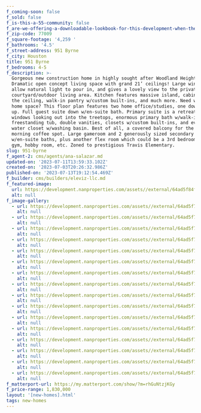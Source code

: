 ```yaml
---
f_coming-soon: false
f_sold: false
f_is-this-a-55-community: false
f_are-we-offering-a-downloadable-lookbook-for-this-development-when-they-submit-their-contact-info: false
f_zip-code: 77009
f_square-footage: '4,259 '
f_bathrooms: '4.5'
f_street-address: 951 Byrne
f_city: Houston
title: 951 Byrne
f_bedrooms: 4-5
f_description: >-
  Gorgeous new construction home in highly sought after Woodland Heights!
  Dramatic open concept living space with grand 21’ ceilings! Large windows
  allow natural light to pour in, and gives a lovely view to the private
  courtyard/outdoor living area. Kitchen features massive island, cabinets to
  the ceiling, walk-in pantry w/custom built-ins, and much more. Need work from
  home space? This floor plan features two home office/studies, one down, one
  up. Full guest suite down w/en-suite bath. Primary suite is a retreat! Large
  windows looking out into the treetops, enormous primary bath w/walk-in shower,
  freestanding tub, double vanities, closets w/custom built-ins, and even a
  water closet w/washing basin. Best of all, a covered balcony for the perfect
  morning coffee spot. Large gameroom and 2 generously sized secondary bedrooms
  w/en-suite baths, plus another flex room which could be a 3rd bedroom, indoor
  gym, hobby room, etc. Zoned to prestigious Travis Elementary.
slug: 951-byrne
f_agent-2: cms/agents/ana-salazar.md
updated-on: '2023-07-11T13:59:33.102Z'
created-on: '2023-07-03T20:26:32.986Z'
published-on: '2023-07-13T19:12:54.469Z'
f_builder: cms/builders/eleviz-llc.md
f_featured-image:
  url: https://development.nanproperties.com/assets//external/64ad5f84ff08de38f942a9bc_byrne.jpeg
  alt: null
f_image-gallery:
  - url: https://development.nanproperties.com/assets//external/64ad5f7ebe1df5d46ba94d9d_by17.jpeg
    alt: null
  - url: https://development.nanproperties.com/assets//external/64ad5f7f85c622c63b1faf92_bye14.jpeg
    alt: null
  - url: https://development.nanproperties.com/assets//external/64ad5f7ed74561e789f19dfa_by13.jpeg
    alt: null
  - url: https://development.nanproperties.com/assets//external/64ad5f7ebe1df5d46ba94d8e_byn12.jpeg
    alt: null
  - url: https://development.nanproperties.com/assets//external/64ad5f7ee77dee008f97544b_by12.jpeg
    alt: null
  - url: https://development.nanproperties.com/assets//external/64ad5f7e7ca57b49e26a0672_by11.jpeg
    alt: null
  - url: https://development.nanproperties.com/assets//external/64ad5f7ec2f2b17282e28468_nyrne10.jpeg
    alt: null
  - url: https://development.nanproperties.com/assets//external/64ad5f7ec2f2b17282e28448_byn9.jpeg
    alt: null
  - url: https://development.nanproperties.com/assets//external/64ad5f7ef078ec94d6556f9c_bun8.jpeg
    alt: null
  - url: https://development.nanproperties.com/assets//external/64ad5f7ee77dee008f97543c_byrn7.jpeg
    alt: null
  - url: https://development.nanproperties.com/assets//external/64ad5f7e585923fae3a8d903_byen6.jpeg
    alt: null
  - url: https://development.nanproperties.com/assets//external/64ad5f7ed74561e789f19e1f_byrne5.jpeg
    alt: null
  - url: https://development.nanproperties.com/assets//external/64ad5f7e585923fae3a8d8e1_byrne204.jpeg
    alt: null
  - url: https://development.nanproperties.com/assets//external/64ad5f7e0881a860ba06088b_byrne203.jpeg
    alt: null
  - url: https://development.nanproperties.com/assets//external/64ad5f7ee77dee008f97545a_byrne202.jpeg
    alt: null
  - url: https://development.nanproperties.com/assets//external/64ad5f7e585923fae3a8d8c1_byrne201.jpeg
    alt: null
f_matterport-url: https://my.matterport.com/show/?m=rhGuNtzjKGy
f_price-range: 1,830,000
layout: '[new-homes].html'
tags: new-homes
---
```



